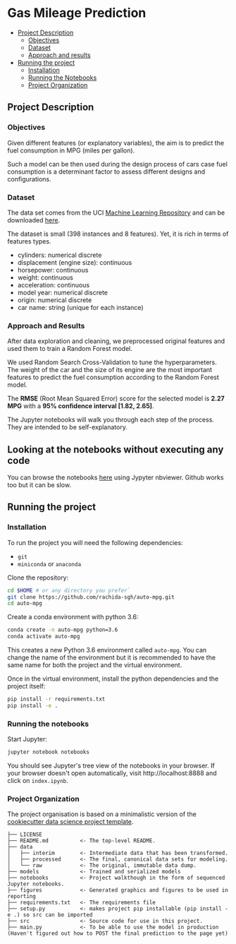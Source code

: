 # Gas Mileage Prediction

- [Project Description](#project-description)
  - [Objectives](#objectives)
  - [Dataset](#dataset)
  - [Approach and results](#approach-and-results)
- [Running the project](#running-the-project)
  - [Installation](#installation)
  - [Running the Notebooks](#running-the-notebooks)
  - [Project Organization](#project-organization)


## Project Description

### Objectives

Given different features (or explanatory variables), the aim is to predict the fuel consumption in MPG (miles per gallon).

Such a model can be then used during the design process of cars case fuel consumption is a determinant factor to assess different designs and configurations.

### Dataset

The data set comes from the UCI [Machine Learning Repository](https://archive.ics.uci.edu/ml/) and can be downloaded [here](https://archive.ics.uci.edu/ml/datasets/auto+mpg).

The dataset is small (398 instances and 8 features). Yet, it is rich in terms of features types.

- cylinders: numerical discrete
- displacement (engine size): continuous
- horsepower: continuous
- weight: continuous
- acceleration: continuous
- model year: numerical discrete
- origin: numerical discrete
- car name: string (unique for each instance)

### Approach and Results

After data exploration and cleaning, we preprocessed original features and used them to train a Random Forest model.

We used Random Search Cross-Validation to tune the hyperparameters. The weight of the car and the size of its engine are the most important features to predict the fuel consumption according to the Random Forest model.

The __RMSE__ (Root Mean Squared Error) score for the selected model is __2.27 MPG__ with a __95% confidence interval [1.82, 2.65]__.

The Jupyter notebooks will walk you through each step of the process. They are intended to be self-explanatory.

## Looking at the notebooks without executing any code

You can browse the notebooks [here](https://nbviewer.jupyter.org/github/rachida-sgh/auto-mpg/blob/master/notebooks/index.ipynb) using Jypyter nbviewer. Github works too but it can be slow. 

## Running the project

### Installation

To run the project you will need the following dependencies:

- `git`
- `miniconda` or `anaconda`

Clone the repository:

```bash
cd $HOME # or any directory you prefer`
git clone https://github.com/rachida-sgh/auto-mpg.git
cd auto-mpg
```

Create a conda environment with python 3.6:

```bash
conda create -n auto-mpg python=3.6
conda activate auto-mpg
```

This creates a new Python 3.6 environment called `auto-mpg`. You can change the name of the environment but it is recommended to have the same name for both the project and the virtual environment.

Once in the virtual environment, install the python dependencies and the project itself:

```bash
pip install -r requirements.txt
pip install -e .
```

### Running the notebooks

Start Jupyter:

```bash
jupyter notebook notebooks
```

You should see Jupyter's tree view of the notebooks in your browser. If your browser doesn't open automatically, visit http://localhost:8888 and click on `index.ipynb`.


### Project Organization

The project organisation is based on a minimalistic version of the [cookiecutter data science project template](https://cookiecutter.readthedocs.io/en/latest/installation.html).

    ├── LICENSE
    ├── README.md          <- The top-level README.
    ├── data
    │   ├── interim        <- Intermediate data that has been transformed.
    │   ├── processed      <- The final, canonical data sets for modeling.
    │   └── raw            <- The original, immutable data dump.
    ├── models             <- Trained and serialized models
    ├── notebooks          <- Project walkthough in the form of sequenced Jupyter notebooks.
    ├── figures            <- Generated graphics and figures to be used in reporting
    ├── requirements.txt   <- The requirements file
    ├── setup.py           <- makes project pip installable (pip install -e .) so src can be imported
    ├── src                <- Source code for use in this project.
    ├── main.py            <- To be able to use the model in production (Haven't figured out how to POST the final prediction to the page yet)
